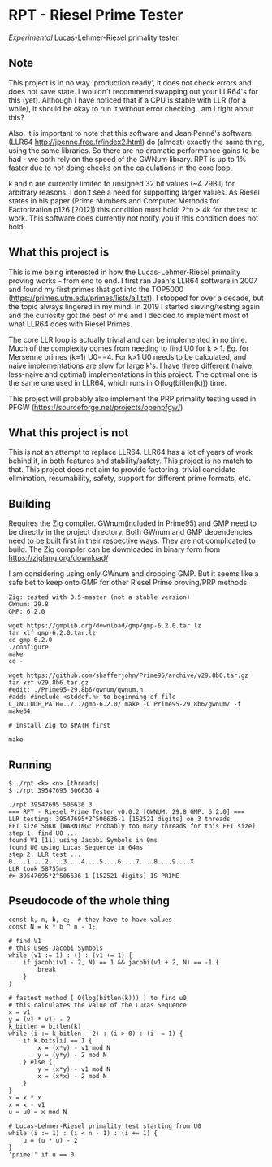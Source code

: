 # RPT - Riesel Prime Tester
*Experimental* Lucas-Lehmer-Riesel primality tester.

Note
----
This project is in no way 'production ready', it does not check errors and does not save state. I wouldn't recommend swapping out your LLR64's for this (yet). Although I have noticed that if a CPU is stable with LLR (for a while), it should be okay to run it without error checking...am I right about this?

Also, it is important to note that this software and Jean Penné's software (LLR64 http://jpenne.free.fr/index2.html) do (almost) exactly the same thing, using the same libraries. So there are no dramatic performance gains to be had - we both rely on the speed of the GWNum library. RPT is up to 1% faster due to not doing checks on the calculations in the core loop.

k and n are currently limited to unsigned 32 bit values (~4.29Bil) for arbitrary reasons. I don't see a need for supporting larger values.
As Riesel states in his paper (Prime Numbers and Computer Methods for Factorization p126 [2012]) this condition must hold: 2^n > 4k for the test to work.
This software does currently not notify you if this condition does not hold.

What this project is
--------------------
This is me being interested in how the Lucas-Lehmer-Riesel primality proving works - from end to end. I first ran Jean's LLR64 software in 2007 and found my first primes that got into the TOP5000 (https://primes.utm.edu/primes/lists/all.txt). I stopped for over a decade, but the topic always lingered in my mind. In 2019 I started sieving/testing again and the curiosity got the best of me and I decided to implement most of what LLR64 does with Riesel Primes.

The core LLR loop is actually trivial and can be implemented in no time. Much of the complexity comes from needing to find U0 for k > 1. Eg. for Mersenne primes (k=1) U0==4. For k>1 U0 needs to be calculated, and naive implementations are slow for large k's. I have three different (naive, less-naive and optimal) implementations in this project. The optimal one is the same one used in LLR64, which runs in O(log(bitlen(k))) time.

This project will probably also implement the PRP primality testing used in PFGW (https://sourceforge.net/projects/openpfgw/)

What this project is not
------------------------
This is not an attempt to replace LLR64. LLR64 has a lot of years of work behind it, in both features and stability/safety. This project is no match to that. This project does not aim to provide factoring, trivial candidate elimination, resumability, safety, support for different prime formats, etc.

Building
--------

Requires the Zig compiler. GWnum(included in Prime95) and GMP need to be directly in the project directory. 
Both GWnum and GMP dependencies need to be built first in their respective ways. They are not complicated to build. The Zig compiler can be downloaded in binary form from https://ziglang.org/download/

I am considering using only GWnum and dropping GMP. But it seems like a safe bet to keep onto GMP for other Riesel Prime proving/PRP methods.

```
Zig: tested with 0.5-master (not a stable version)
GWnum: 29.8
GMP: 6.2.0
```

```
wget https://gmplib.org/download/gmp/gmp-6.2.0.tar.lz
tar xlf gmp-6.2.0.tar.lz
cd gmp-6.2.0
./configure
make
cd -

wget https://github.com/shafferjohn/Prime95/archive/v29.8b6.tar.gz
tar xzf v29.8b6.tar.gz
#edit: ./Prime95-29.8b6/gwnum/gwnum.h
#add: #include <stddef.h> to beginning of file
C_INCLUDE_PATH=../../gmp-6.2.0/ make -C Prime95-29.8b6/gwnum/ -f make64

# install Zig to $PATH first

make
```

Running
-------
```
$ ./rpt <k> <n> [threads]
$ ./rpt 39547695 506636 4
```

```
./rpt 39547695 506636 3
=== RPT - Riesel Prime Tester v0.0.2 [GWNUM: 29.8 GMP: 6.2.0] ===
LLR testing: 39547695*2^506636-1 [152521 digits] on 3 threads
FFT size 50KB [WARNING: Probably too many threads for this FFT size]
step 1. find U0 ...
found V1 [11] using Jacobi Symbols in 0ms
found U0 using Lucas Sequence in 64ms
step 2. LLR test ...
0....1....2....3....4....5....6....7....8....9....X
LLR took 58755ms
#> 39547695*2^506636-1 [152521 digits] IS PRIME
```
Pseudocode of the whole thing
-----------------------------
```
const k, n, b, c;  # they have to have values
const N = k * b ^ n - 1;

# find V1
# this uses Jacobi Symbols
while (v1 := 1) : () : (v1 += 1) {
    if jacobi(v1 - 2, N) == 1 && jacobi(v1 + 2, N) == -1 {
        break
    }
}

# fastest method [ O(log(bitlen(k))) ] to find u0
# this calculates the value of the Lucas Sequence
x = v1
y = (v1 * v1) - 2
k_bitlen = bitlen(k)
while (i := k_bitlen - 2) : (i > 0) : (i -= 1) {
    if k.bits[i] == 1 {
        x = (x*y) - v1 mod N
        y = (y*y) - 2 mod N
    } else {
        y = (x*y) - v1 mod N
        x = (x*x) - 2 mod N
    }
}
x = x * x
x = x - v1
u = u0 = x mod N

# Lucas-Lehmer-Riesel primality test starting from U0
while (i := 1) : (i < n - 1) : (i += 1) {
    u = (u * u) - 2
}
'prime!' if u == 0
```
